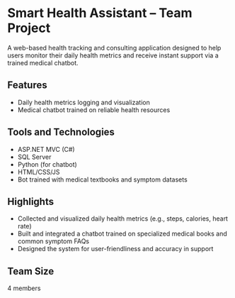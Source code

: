 # Smart Health Assistant – Team Project

A web-based health tracking and consulting application designed to help users monitor their daily health metrics and receive instant support via a trained medical chatbot.

## Features
- Daily health metrics logging and visualization
- Medical chatbot trained on reliable health resources

## Tools and Technologies
- ASP.NET MVC (C#)
- SQL Server
- Python (for chatbot)
- HTML/CSS/JS
- Bot trained with medical textbooks and symptom datasets

## Highlights

- Collected and visualized daily health metrics (e.g., steps, calories, heart rate)
- Built and integrated a chatbot trained on specialized medical books and common symptom FAQs
- Designed the system for user-friendliness and accuracy in support

## Team Size
4 members

